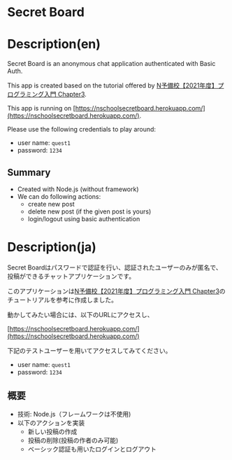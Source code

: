 # Secret Board

# Description(en)
Secret Board is an anonymous chat application authenticated with Basic Auth.

This app is created based on the tutorial offered by [N予備校【2021年度】プログラミング入門 Chapter3](https://www.nnn.ed.nico/courses/999/chapters/13382).

This app is running on [https://nschoolsecretboard.herokuapp.com/](https://nschoolsecretboard.herokuapp.com/).

Please use the following credentials to play around:
- user name: `quest1`
- password: `1234`

## Summary
- Created with Node.js (without framework)
- We can do following actions:
  - create new post
  - delete new post (if the given post is yours)
  - login/logout using basic authentication

# Description(ja)
Secret Boardはパスワードで認証を行い、認証されたユーザーのみが匿名で、投稿ができるチャットアプリケーションです。

このアプリケーションは[N予備校【2021年度】プログラミング入門 Chapter3](https://www.nnn.ed.nico/courses/999/chapters/13382)のチュートリアルを参考に作成しました。

動かしてみたい場合には、以下のURLにアクセスし、

[https://nschoolsecretboard.herokuapp.com/](https://nschoolsecretboard.herokuapp.com/)

下記のテストユーザーを用いてアクセスしてみてください。
- user name: `quest1`
- password: `1234`

## 概要
- 技術: Node.js（フレームワークは不使用)
- 以下のアクションを実装
  - 新しい投稿の作成
  - 投稿の削除(投稿の作者のみ可能)
  - ベーシック認証も用いたログインとログアウト
